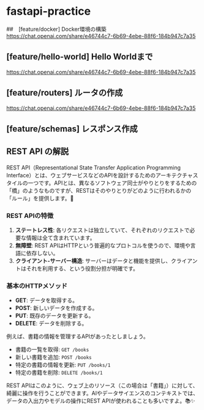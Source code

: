# fastapi-practice

##　[feature/docker] Docker環境の構築
https://chat.openai.com/share/e46744c7-6b69-4ebe-88f6-184b947c7a35

## [feature/hello-world] Hello Worldまで
https://chat.openai.com/share/e46744c7-6b69-4ebe-88f6-184b947c7a35

## [feature/routers] ルータの作成
https://chat.openai.com/share/e46744c7-6b69-4ebe-88f6-184b947c7a35

## [feature/schemas] レスポンス作成








## REST API の解説
REST API（Representational State Transfer Application Programming Interface）とは、ウェブサービスなどのAPIを設計するためのアーキテクチャスタイルの一つです。APIとは、異なるソフトウェア同士がやりとりをするための「橋」のようなものですが、RESTはそのやりとりがどのように行われるかの「ルール」を提供します。🌉

### REST APIの特徴

1. **ステートレス性**: 各リクエストは独立していて、それぞれのリクエストで必要な情報は全て含まれています。
2. **無障壁**: REST APIはHTTPという普遍的なプロトコルを使うので、環境や言語に依存しない。
3. **クライアント-サーバー構造**: サーバーはデータと機能を提供し、クライアントはそれを利用する、という役割分担が明確です。

### 基本のHTTPメソッド

- **GET**: データを取得する。
- **POST**: 新しいデータを作成する。
- **PUT**: 既存のデータを更新する。
- **DELETE**: データを削除する。

例えば、書籍の情報を管理するAPIがあったとしましょう。

- 書籍の一覧を取得: `GET /books`
- 新しい書籍を追加: `POST /books`
- 特定の書籍の情報を更新: `PUT /books/1`
- 特定の書籍を削除: `DELETE /books/1`

REST APIはこのように、ウェブ上のリソース（この場合は「書籍」）に対して、綺麗に操作を行うことができます。AIやデータサイエンスのコンテキストでは、データの入出力やモデルの操作にREST APIが使われることも多いですよ。📚✨